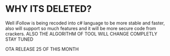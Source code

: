 # WHY ITS DELETED?

Well iFollow is being recoded into c# language to be more stable and faster, also will support so much features and it will be more secure code from crackers.
ALSO THE ALGORITHM OF TOOL WILL CHANGE COMPLETLY
STAY TUNED

OTA RELEASE 25 OF THIS MONTH
